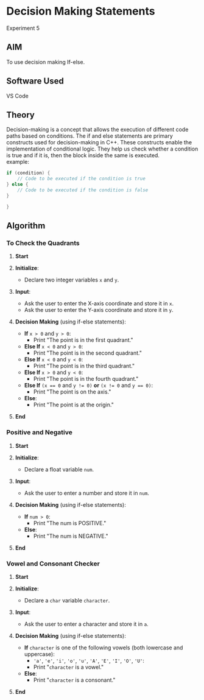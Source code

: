 # Decision Making Statements
Experiment 5

## AIM
To use decision making If-else.
## Software Used
VS Code
## Theory
Decision-making is a concept that allows the execution of different code paths based on conditions. The if and else statements are primary constructs used for decision-making in  C++. These constructs enable the implementation of conditional logic. They help us check whether a condition is true and if it is, then the block inside the same is executed.  
example:
```cpp
if (condition) {
    // Code to be executed if the condition is true
} else {
    // Code to be executed if the condition is false
}

}
```
## Algorithm
### To Check the Quadrants

1. **Start**

2. **Initialize**:
   - Declare two integer variables `x` and `y`.

3. **Input**:
   - Ask the user to enter the X-axis coordinate and store it in `x`.
   - Ask the user to enter the Y-axis coordinate and store it in `y`.

4. **Decision Making** (using if-else statements):
   - **If** `x > 0` and `y > 0`:
     - Print "The point is in the first quadrant."
   - **Else If** `x < 0` and `y > 0`:
     - Print "The point is in the second quadrant."
   - **Else If** `x < 0` and `y < 0`:
     - Print "The point is in the third quadrant."
   - **Else If** `x > 0` and `y < 0`:
     - Print "The point is in the fourth quadrant."
   - **Else If** `(x == 0` and `y != 0)` **or** `(x != 0` and `y == 0)`:
     - Print "The point is on the axis."
   - **Else**:
     - Print "The point is at the origin."

5. **End**

### Positive and Negative

1. **Start**

2. **Initialize**:
   - Declare a float variable `num`.

3. **Input**:
   - Ask the user to enter a number and store it in `num`.

4. **Decision Making** (using if-else statements):
   - **If** `num > 0`:
     - Print "The num is POSITIVE."
   - **Else**:
     - Print "The num is NEGATIVE."

5. **End**

### Vowel and Consonant Checker

1. **Start**

2. **Initialize**:
   - Declare a `char` variable `character`.

3. **Input**:
   - Ask the user to enter a character and store it in `a`.

4. **Decision Making** (using if-else statements):
   - **If** `character` is one of the following vowels (both lowercase and uppercase):
     - `'a'`, `'e'`, `'i'`, `'o'`, `'u'`, `'A'`, `'E'`, `'I'`, `'O'`, `'U'`:
     - Print "`character` is a vowel."
   - **Else**:
     - Print "`character` is a consonant."

5. **End**
